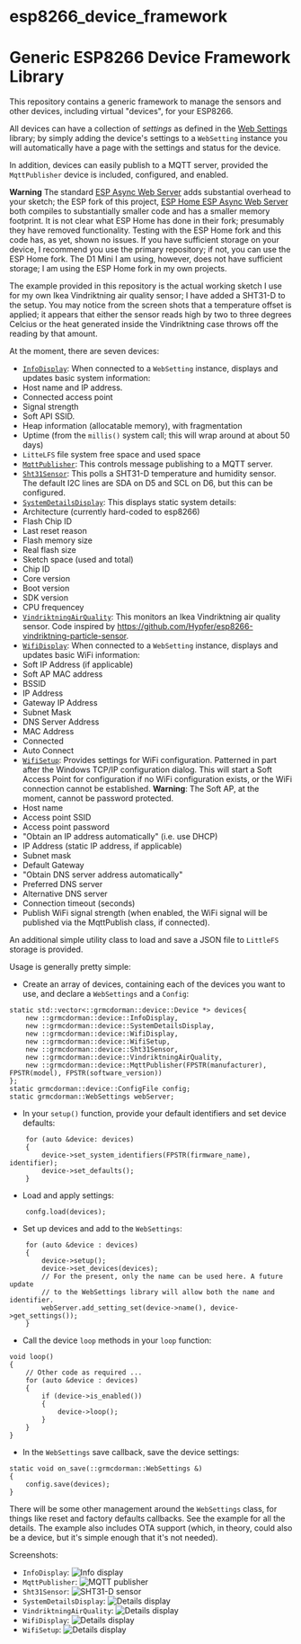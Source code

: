 # esp8266_device_framework
<h1>Generic ESP8266 Device Framework Library</h1>

This repository contains a generic framework to manage the sensors and other devices, including virtual "devices", for your ESP8266.

All devices can have a collection of _settings_ as defined in the [Web Settings](https://grmcdorman.github.io/esp8266_web_settings) library; by simply adding the device's settings to a `WebSetting` instance you will automatically have a page with the settings and status for the device.

In addition, devices can easily publish to a MQTT server, provided the `MqttPublisher` device is included, configured, and enabled.

**Warning** The standard [ESP Async Web Server](https://github.com/me-no-dev/ESPAsyncWebServer) adds substantial overhead to your sketch; the ESP fork of this project, [ESP Home ESP Async Web Server](https://github.com/esphome/ESPAsyncWebServer) both compiles to substantially smaller code and has a smaller memory footprint. It is not clear what ESP Home has done in their fork; presumably they have removed functionality. Testing with the ESP Home fork and this code has, as yet, shown no issues. If you have sufficient storage on your device, I recommend you use the primary repository; if not, you can use the ESP Home fork. The D1 Mini I am using, however, does not have sufficient storage; I am using the ESP Home fork in my own projects.

The example provided in this repository is the actual working sketch I use for my own Ikea Vindriktning air quality sensor; I have added a SHT31-D to the setup. You may notice from the screen shots that a temperature offset is applied; it appears that either the sensor reads high by two to three degrees Celcius or the heat generated inside the Vindriktning case throws off the reading by that amount.

At the moment, there are seven devices:
* [`InfoDisplay`](https://grmcdorman.github.io/esp8266_device_framework/classgrmcdorman_1_1device_1_1_info_display.html): When connected to a `WebSetting` instance, displays and updates basic system information:
 * Host name and IP address.
 * Connected access point
 * Signal strength
 * Soft API SSID.
 * Heap information (allocatable memory), with fragmentation
 * Uptime (from the `millis()` system call; this will wrap around at about 50 days)
 * `LitteLFS` file system free space and used space
* [`MqttPublisher`](https://grmcdorman.github.io/esp8266_device_framework/classgrmcdorman_1_1device_1_1_mqtt_publisher.html): This controls message publishing to a MQTT server.
* [`Sht31Sensor`](https://grmcdorman.github.io/esp8266_device_framework/classgrmcdorman_1_1device_1_1_sht31_sensor.html): This polls a SHT31-D temperature and humidity sensor. The default I2C lines are SDA on D5 and SCL on D6, but this can be configured.
* [`SystemDetailsDisplay`](https://grmcdorman.github.io/esp8266_device_framework/classgrmcdorman_1_1device_1_1_system_details_display.html): This displays static system details:
 * Architecture (currently hard-coded to esp8266)
 * Flash Chip ID
 * Last reset reason
 * Flash memory size
 * Real flash size
 * Sketch space (used and total)
 * Chip ID
 * Core version
 * Boot version
 * SDK version
 * CPU frequencey
* [`VindriktningAirQuality`](https://grmcdorman.github.io/esp8266_device_framework/classgrmcdorman_1_1device_1_1_vindriktning_air_quality.html): This monitors an Ikea Vindriktning air quality sensor. Code inspired by https://github.com/Hypfer/esp8266-vindriktning-particle-sensor.
* [`WifiDisplay`](https://grmcdorman.github.io/esp8266_device_framework/classgrmcdorman_1_1device_1_1_wifi_display.html):  When connected to a `WebSetting` instance, displays and updates basic WiFi information:
 * Soft IP Address (if applicable)
 * Soft AP MAC address
 * BSSID
 * IP Address
 * Gateway IP Address
 * Subnet Mask
 * DNS Server Address
 * MAC Address
 * Connected
 * Auto Connect
* [`WifiSetup`](https://grmcdorman.github.io/esp8266_device_framework/classgrmcdorman_1_1device_1_1_wifi_setup.html): Provides settings for WiFi configuration. Patterned in part after the Windows TCP/IP configuration dialog. This will start a Soft Access Point for configuration if no WiFi configuration exists, or the WiFi connection cannot be established. **Warning**: The Soft AP, at the moment, cannot be password protected.
 * Host name
 * Access point SSID
 * Access point password
 * "Obtain an IP address automatically" (i.e. use DHCP)
 * IP Address (static IP address, if applicable)
 * Subnet mask
 * Default Gateway
 * "Obtain DNS server address automatically"
 * Preferred DNS server
 * Alternative DNS server
 * Connection timeout (seconds)
 * Publish WiFi signal strength (when enabled, the WiFi signal will be published via the MqttPublish class, if connected).

An additional simple utility class to load and save a JSON file to `LittleFS` storage is provided.

Usage is generally pretty simple:

* Create an array of devices, containing each of the devices you want to use, and declare a `WebSettings` and a `Config`:
```
static std::vector<::grmcdorman::device::Device *> devices{
    new ::grmcdorman::device::InfoDisplay,
    new ::grmcdorman::device::SystemDetailsDisplay,
    new ::grmcdorman::device::WifiDisplay,
    new ::grmcdorman::device::WifiSetup,
    new ::grmcdorman::device::Sht31Sensor,
    new ::grmcdorman::device::VindriktningAirQuality,
    new ::grmcdorman::device::MqttPublisher(FPSTR(manufacturer), FPSTR(model), FPSTR(software_version))
};
static grmcdorman::device::ConfigFile config;
static grmcdorman::WebSettings webServer;
```
* In your `setup()` function, provide your default identifiers and set device defaults:
```
    for (auto &device: devices)
    {
        device->set_system_identifiers(FPSTR(firmware_name), identifier);
        device->set_defaults();
    }
```
* Load and apply settings:
```
    confg.load(devices);
```
* Set up devices and add to the `WebSettings`:
```
    for (auto &device : devices)
    {
        device->setup();
        device->set_devices(devices);
        // For the present, only the name can be used here. A future update
        // to the WebSettings library will allow both the name and identifier.
        webServer.add_setting_set(device->name(), device->get_settings());
    }
```
* Call the device `loop` methods in your `loop` function:
```
void loop()
{
    // Other code as required ...
    for (auto &device : devices)
    {
        if (device->is_enabled())
        {
            device->loop();
        }
    }
}
```
* In the `WebSettings` save callback, save the device settings:
```
static void on_save(::grmcdorman::WebSettings &)
{
    config.save(devices);
}
```

There will be some other management around the `WebSettings` class, for things like reset and factory defaults callbacks. See the example for all the details. The example also includes OTA support (which, in theory, could also be a device, but it's simple enough that it's not needed).

Screenshots:

* `InfoDisplay`: ![Info display](images/Screenshot-info-panel.png?raw=true "Info Panel")
* `MqttPublisher`: ![MQTT publisher](images/Screenshot-mqtt-publisher-panel.png?raw=true "Info Panel")
* `Sht31Sensor`: ![SHT31-D sensor](images/Screenshot-sht31-sensor-panel.png?raw=true "Info Panel")
* `SystemDetailsDisplay`: ![Details display](images/Screenshot-details-panel.png?raw=true "Info Panel")
* `VindriktningAirQuality`: ![Details display](images/Screenshot-vindriktning-panel.png?raw=true "Info Panel")
* `WifiDisplay`: ![Details display](images/Screenshot-wifi-status-panel.png?raw=true "Info Panel")
* `WifiSetup`:  ![Details display](images/Screenshot-wifi-status-panel.png?raw=true "Info Panel")
